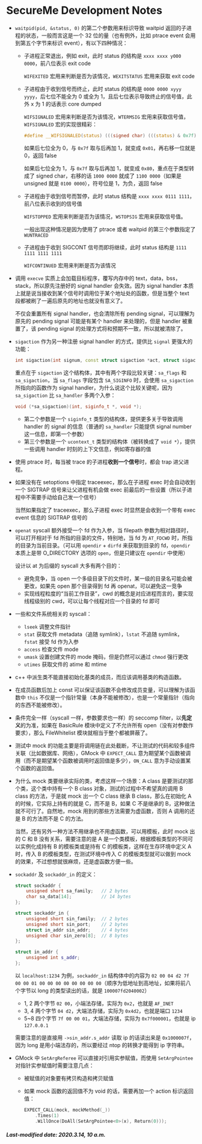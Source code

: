# SecureMe Development Notes

+ `waitpid(pid, &status, 0)` 的第二个参数用来标识导致 waitpid 返回的子进程的状态，一般而言这是一个 32 位的量（也有例外，比如 ptrace event 会用到第五个字节来标识 event），有以下四种情况：

  + 子进程正常退出，例如 exit，此时 status 的结构是 `xxxx xxxx y000 0000`，前八位表示 exit code

    `WIFEXITED` 宏用来判断是否为该情况，`WEXITSTATUS` 宏用来获取 exit code

  + 子进程由于收到信号而终止，此时 status 的结构是 `0000 0000 xyyy yyyy`，后七位不能全为 0 或全为 1，且后七位表示导致终止的信号值，此外 x 为 1 的话表示 core dumped

    `WIFSIGNALED` 宏用来判断是否为该情况，`WTERMSIG` 宏用来获取信号值，`WIFSIGNALED` 宏的实现很精彩：

    ```c
    #define __WIFSIGNALED(status) (((signed char) (((status) & 0x7f) + 1) >> 1) > 0)
    ```

    如果后七位全为 0，与 `0x7f` 取与后再加 1，就变成 `0x01`，再右移一位就是 0，返回 false

    如果后七位全为 1，与 `0x7f` 取与后再加 1，就变成 `0x80`，重点在于类型转成了 signed char，右移的话 `1000 0000` 就成了 `1100 0000`（如果是 unsigned 就是 `0100 0000`），符号位是 1，为负，返回 false

  + 子进程由于收到信号而暂停，此时 status 结构是 `xxxx xxxx 0111 1111`，前八位表示收到的信号值

    `WIFSTOPPED` 宏用来判断是否为该情况，`WSTOPSIG` 宏用来获取信号值。

    一般出现这种情况是因为使用了 ptrace 或者 waitpid 的第三个参数指定了 `WUNTRACED`

  + 子进程由于收到 SIGCONT 信号而即将继续，此时 status 结构是 `1111 1111 1111 1111`

    `WIFCONTINUED` 宏用来判断是否为该情况

+ 调用 `execve` 实质上会加载目标程序，覆写内存中的 text，data，bss，stack，所以原先注册好的 signal handler 会失效。因为 signal handler 本质上就是说当接收到某个信号时调用位于某个地址处的函数，但是当整个 text 段都被刷了一遍后原先的地址也就没有意义了。

  不仅会重置所有 signal handler，也会清除所有 pending signal，可以理解为原先的 pending signal 可能是有某个 handler 来处理的，但是 handler 被重置了，该 pending signal 的处理方式将和预期不一致，所以就被清除了。

+ `sigaction` 作为另一种注册 signal handler 的方式，提供比 `signal` 更强大的功能：

  ```c++
  int sigaction(int signum, const struct sigaction *act, struct sigaction *oldact);
  ```

  重点在于 `sigaction` 这个结构体，其中有两个字段比较关键：`sa_flags` 和 `sa_sigaction`，当 `sa_flags` 字段包含 `SA_SIGINFO` 时，会使用 `sa_sigaction` 所指向的函数作为 signal handler，为什么说这个比较关键呢，因为 `sa_sigaction` 比 `sa_handler` 多两个入参：

  ```c++
  void (*sa_sigaction)(int, siginfo_t *, void *);
  ```

  + 第二个参数是一个 `siginfo_t` 类型的结构体，提供更多关于导致调用 handler 的 signal 的信息（普通的 `sa_handler` 只能提供 signal number 这一信息，即第一个参数）
  + 第三个参数是一个 `ucontext_t` 类型的结构体（被转换成了 `void *`），提供一些调用 handler 时刻的上下文信息，例如寄存器的值

+ 使用 ptrace 时，每当被 trace 的子进程**收到一个信号**时，都会 trap 进父进程。

+ 如果没有在 setoptions 中指定 traceexec，那么在子进程 exec 时会自动收到一个 SIGTRAP 信号来让父进程有机会做 exec 前最后的一些设置（所以子进程中不需要手动给自己发一个信号）

  当然如果指定了 traceexec，那么子进程 exec 时显然是会收到一个带有 exec event 信息的 SIGTRAP 信号的

+ `openat` syscall 额外接受一个 fd 作为入参，当 filepath 参数为相对路径时，可以打开相对于 fd 所指的目录的文件，特别地，当 fd 为 `AT_FDCWD` 时，所指的目录为当前目录。（可以用 `opendir` + `dirfd` 来获取到目录的 fd，`opendir` 本质上是带 O_DIRECTORY 选项的 `open`，但是只建议在 `opendir` 中使用）

  设计以 at 为后缀的 syscall 大多有两个目的：

  + 避免竞争，当 open 一个多级目录下的文件时，某一级的目录名可能会被更改，如果先 open 那个目录得到 fd 再 openat，可以避免这一竞争
  + 实现线程粒度的“当前工作目录”，cwd 的概念是对应进程而言的，要实现线程级别的 cwd，可以让每个线程对应一个目录的 fd 即可

+ 一些和文件系统相关的 syscall：

  + `lseek` 调整文件指针
  + `stat` 获取文件 metadata（追随 symlink），`lstat` 不追随 symlink，`fstat` 接受 fd 作为入参
  + `access` 检查文件 mode
  + `umask` 设置创建文件的 mode 掩码，但是仍然可以通过 `chmod` 强行更改
  + `utimes` 获取文件的 atime 和 mtime

+ c++ 中派生类不能直接初始化基类的成员，而应该调用基类的构造函数。

+ 在成员函数后加上 const 可以保证该函数不会修改成员变量，可以理解为该函数中 `this` 不仅是一个指针常量（本身不能被修改），也是一个常量指针（指向的东西不能被修改）。

+ 条件完全一样（syscall 一样，参数要求也一样）的 seccomp filter，以**先定义**的为准，如果在 BasicRule 模块中定义了不允许所有 open（没有对参数作要求），那么 FileWhitelist 模块就相当于整个都被屏蔽了。

+ 测试中 mock 的功能主要是将调用链在此处截断，不让测试的代码和较多组件关联（比如数据库、网络），GMock 中 `EXPECT_CALL` 意为期望某个函数被调用（而不是期望某个函数被调用时返回值是多少），`ON_CALL` 意为手动设置某个函数的返回值。

+ 为什么 mock 类要继承实际的类，考虑这样一个场景：A class 是要测试的那个类，这个类中持有一个 B class 对象，测试的过程中不希望真的调用 B class 的方法，于是就 mock 出一个 C class 继承 B class，那么在初始化 A 的时候，它实际上持有的就是 C，而不是 B，如果 C 不是继承的 B，这种做法就不可行了。自然地，mock 用到的那些方法需要为虚函数，否则 A 调用的还是 B 的方法而不是 C 的方法。

  当然，还有另外一种方法不用继承也不用虚函数，可以用模板，此时 mock 出的 C 和 B 没有关系，需要注意的是 A 是一个类模板，根据模板类型的不同可以实例化成持有 B 的模板类或是持有 C 的模板类，这样在生存环境中定义 A 时，传入 B 的模板类型，在测试环境中传入 C 的模板类型就可以做到 mock 的效果，不过想想就很麻烦，还是虚函数方便一些。

+ `sockaddr` 及 `sockaddr_in` 的定义：

  ```c++
  struct sockaddr {
      unsigned short sa_family;   // 2 bytes
      char sa_data[14];           // 14 bytes
  };
  
  struct sockaddr_in {
      unsigned short sin_family;  // 2 bytes
      unsigned short sin_port;    // 2 bytes
      struct in_addr sin_addr;    // 4 bytes
      unsigned char sin_zero[8];  // 8 bytes
  };
  
  struct in_addr {
      unsigned int s_addr;
  };
  ```

  以 `localhost:1234` 为例，`sockaddr_in` 结构体中的内容为 `02 00 04 d2 7f 00 00 01 00 00 00 00 00 00 00 00`（顺序为低地址到高地址，如果将前八个字节以 long 的类型读出的话，就是 `100007fd2040002`）

  + 1, 2 两个字节 `02 00`，小端法存储，实际为 `0x2`，也就是 `AF_INET`
  + 3, 4 两个字节 `04 d2`，大端法存储，实际为 `0x4d2`，也就是端口 `1234`
  + 5~8 四个字节 `7f 00 00 01`，大端法存储，实际为 `0x7f000001`，也就是 ip `127.0.0.1`

  需要注意的是直接用 `->sin_addr.s_addr` 读取 ip 的话读出来是 `0x1000007f`，因为 long 是用小端法存的，所以要经过 ntop 的转换才能得到 ip 字符串。

+ GMock 中 `SetArgReferee` 可以直接对引用实参赋值，而使用 `SetArgPointee` 对指针实参赋值时需要注意几点：

  + 被赋值的对象要有拷贝构造和拷贝赋值

  + 如果 mock 函数的返回值不为 void 的话，需要再加一个 action 标识返回值：

    ```c++
    EXPECT_CALL(mock, mockMethod(_))
        .Times(1)
        .WillOnce(DoAll(SetArgPointee<0>(x), Return(0)));
    ```

##### Last-modified date: 2020.3.14, 10 a.m.